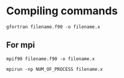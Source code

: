 # Compiling commands

`gfortran filename.f90 -o filename.x`

## For mpi
`mpif90 filename.f90 -o filename.x`

`mpirun -np NUM_OF_PROCESS filename.x`
